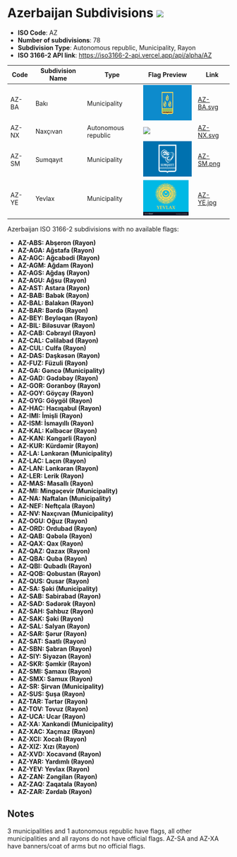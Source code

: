 # Azerbaijan Subdivisions ![](https://flagcdn.com/h40/az.png)

- **ISO Code**: AZ
- **Number of subdivisions**: 78
- **Subdivision Type**: Autonomous republic, Municipality, Rayon
- **ISO 3166-2 API link**: https://iso3166-2-api.vercel.app/api/alpha/AZ

| Code  | Subdivision Name         | Type | Flag Preview | Link |
|-------|--------------------------|--------------| -------------- |----------|
| AZ-BA | Bakı | Municipality | <img src='https://raw.githubusercontent.com/amckenna41/iso3166-flags/main/iso3166-2-flags/AZ/AZ-BA.svg' height='80'> | [AZ-BA.svg](https://github.com/amckenna41/iso3166-flags/blob/main/iso3166-2-flags/AZ/AZ-BA.svg) |
| AZ-NX | Naxçıvan | Autonomous republic | <img src='None' height='80'> | [AZ-NX.svg](https://github.com/amckenna41/iso3166-flags/blob/main/iso3166-2-flags/AZ/AZ-NX.svg) |
| AZ-SM | Sumqayıt | Municipality | <img src='https://raw.githubusercontent.com/amckenna41/iso3166-flags/main/iso3166-2-flags/AZ/AZ-SM.png' height='80'> | [AZ-SM.png](https://github.com/amckenna41/iso3166-flags/blob/main/iso3166-2-flags/AZ/AZ-SM.png) |
| AZ-YE | Yevlax | Municipality | <img src='https://raw.githubusercontent.com/amckenna41/iso3166-flags/main/iso3166-2-flags/AZ/AZ-YE.jpg' height='80'> | [AZ-YE.jpg](https://github.com/amckenna41/iso3166-flags/blob/main/iso3166-2-flags/AZ/AZ-YE.jpg) |

Azerbaijan ISO 3166-2 subdivisions with no available flags:

* **AZ-ABS: Abşeron (Rayon)**
* **AZ-AGA: Ağstafa (Rayon)**
* **AZ-AGC: Ağcabədi (Rayon)**
* **AZ-AGM: Ağdam (Rayon)**
* **AZ-AGS: Ağdaş (Rayon)**
* **AZ-AGU: Ağsu (Rayon)**
* **AZ-AST: Astara (Rayon)**
* **AZ-BAB: Babək (Rayon)**
* **AZ-BAL: Balakən (Rayon)**
* **AZ-BAR: Bərdə (Rayon)**
* **AZ-BEY: Beyləqan (Rayon)**
* **AZ-BIL: Biləsuvar (Rayon)**
* **AZ-CAB: Cəbrayıl (Rayon)**
* **AZ-CAL: Cəlilabad (Rayon)**
* **AZ-CUL: Culfa (Rayon)**
* **AZ-DAS: Daşkəsən (Rayon)**
* **AZ-FUZ: Füzuli (Rayon)**
* **AZ-GA: Gəncə (Municipality)**
* **AZ-GAD: Gədəbəy (Rayon)**
* **AZ-GOR: Goranboy (Rayon)**
* **AZ-GOY: Göyçay (Rayon)**
* **AZ-GYG: Göygöl (Rayon)**
* **AZ-HAC: Hacıqabul (Rayon)**
* **AZ-IMI: İmişli (Rayon)**
* **AZ-ISM: İsmayıllı (Rayon)**
* **AZ-KAL: Kəlbəcər (Rayon)**
* **AZ-KAN: Kǝngǝrli (Rayon)**
* **AZ-KUR: Kürdəmir (Rayon)**
* **AZ-LA: Lənkəran (Municipality)**
* **AZ-LAC: Laçın (Rayon)**
* **AZ-LAN: Lənkəran (Rayon)**
* **AZ-LER: Lerik (Rayon)**
* **AZ-MAS: Masallı (Rayon)**
* **AZ-MI: Mingəçevir (Municipality)**
* **AZ-NA: Naftalan (Municipality)**
* **AZ-NEF: Neftçala (Rayon)**
* **AZ-NV: Naxçıvan (Municipality)**
* **AZ-OGU: Oğuz (Rayon)**
* **AZ-ORD: Ordubad (Rayon)**
* **AZ-QAB: Qəbələ (Rayon)**
* **AZ-QAX: Qax (Rayon)**
* **AZ-QAZ: Qazax (Rayon)**
* **AZ-QBA: Quba (Rayon)**
* **AZ-QBI: Qubadlı (Rayon)**
* **AZ-QOB: Qobustan (Rayon)**
* **AZ-QUS: Qusar (Rayon)**
* **AZ-SA: Şəki (Municipality)**
* **AZ-SAB: Sabirabad (Rayon)**
* **AZ-SAD: Sədərək (Rayon)**
* **AZ-SAH: Şahbuz (Rayon)**
* **AZ-SAK: Şəki (Rayon)**
* **AZ-SAL: Salyan (Rayon)**
* **AZ-SAR: Şərur (Rayon)**
* **AZ-SAT: Saatlı (Rayon)**
* **AZ-SBN: Şabran (Rayon)**
* **AZ-SIY: Siyəzən (Rayon)**
* **AZ-SKR: Şəmkir (Rayon)**
* **AZ-SMI: Şamaxı (Rayon)**
* **AZ-SMX: Samux (Rayon)**
* **AZ-SR: Şirvan (Municipality)**
* **AZ-SUS: Şuşa (Rayon)**
* **AZ-TAR: Tərtər (Rayon)**
* **AZ-TOV: Tovuz (Rayon)**
* **AZ-UCA: Ucar (Rayon)**
* **AZ-XA: Xankəndi (Municipality)**
* **AZ-XAC: Xaçmaz (Rayon)**
* **AZ-XCI: Xocalı (Rayon)**
* **AZ-XIZ: Xızı (Rayon)**
* **AZ-XVD: Xocavənd (Rayon)**
* **AZ-YAR: Yardımlı (Rayon)**
* **AZ-YEV: Yevlax (Rayon)**
* **AZ-ZAN: Zəngilan (Rayon)**
* **AZ-ZAQ: Zaqatala (Rayon)**
* **AZ-ZAR: Zərdab (Rayon)**

## Notes
3 municipalities and 1 autonomous republic have flags, all other municipalities and all rayons do not have official flags. AZ-SA and AZ-XA have banners/coat of arms but no official flags.